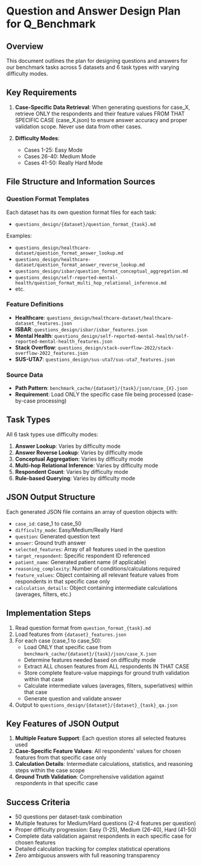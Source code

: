 # Question and Answer Design Plan for Q_Benchmark

## Overview

This document outlines the plan for designing questions and answers for our benchmark tasks across 5 datasets and 6 task types with varying difficulty modes.

## Key Requirements

1. **Case-Specific Data Retrieval**: When generating questions for case_X, retrieve ONLY the respondents and their feature values FROM THAT SPECIFIC CASE (case_X.json) to ensure answer accuracy and proper validation scope. Never use data from other cases.

2. **Difficulty Modes**: 
   - Cases 1-25: Easy Mode 
   - Cases 26-40: Medium Mode
   - Cases 41-50: Really Hard Mode

## File Structure and Information Sources

### Question Format Templates
Each dataset has its own question format files for each task:
- `questions_design/{dataset}/question_format_{task}.md`

Examples:
- `questions_design/healthcare-dataset/question_format_answer_lookup.md`
- `questions_design/healthcare-dataset/question_format_answer_reverse_lookup.md`
- `questions_design/isbar/question_format_conceptual_aggregation.md`
- `questions_design/self-reported-mental-health/question_format_multi_hop_relational_inference.md`
- etc.

### Feature Definitions
- **Healthcare**: `questions_design/healthcare-dataset/healthcare-dataset_features.json`
- **ISBAR**: `questions_design/isbar/isbar_features.json`
- **Mental Health**: `questions_design/self-reported-mental-health/self-reported-mental-health_features.json`
- **Stack Overflow**: `questions_design/stack-overflow-2022/stack-overflow-2022_features.json`
- **SUS-UTA7**: `questions_design/sus-uta7/sus-uta7_features.json`

### Source Data
- **Path Pattern**: `benchmark_cache/{dataset}/{task}/json/case_{X}.json`
- **Requirement**: Load ONLY the specific case file being processed (case-by-case processing)

## Task Types

All 6 task types use difficulty modes:

1. **Answer Lookup**: Varies by difficulty mode
2. **Answer Reverse Lookup**: Varies by difficulty mode
3. **Conceptual Aggregation**: Varies by difficulty mode
4. **Multi-hop Relational Inference**: Varies by difficulty mode
5. **Respondent Count**: Varies by difficulty mode
6. **Rule-based Querying**: Varies by difficulty mode

## JSON Output Structure

Each generated JSON file contains an array of question objects with:
- `case_id`: case_1 to case_50
- `difficulty_mode`: Easy/Medium/Really Hard
- `question`: Generated question text
- `answer`: Ground truth answer
- `selected_features`: Array of all features used in the question
- `target_respondent`: Specific respondent ID referenced
- `patient_name`: Generated patient name (if applicable)
- `reasoning_complexity`: Number of conditions/calculations required
- `feature_values`: Object containing all relevant feature values from respondents in that specific case only
- `calculation_details`: Object containing intermediate calculations (averages, filters, etc.)

## Implementation Steps

1. Read question format from `question_format_{task}.md`
2. Load features from `{dataset}_features.json`
3. For each case (case_1 to case_50):
   - Load ONLY that specific case from `benchmark_cache/{dataset}/{task}/json/case_X.json`
   - Determine features needed based on difficulty mode
   - Extract ALL chosen features from ALL respondents IN THAT CASE
   - Store complete feature-value mappings for ground truth validation within that case
   - Calculate intermediate values (averages, filters, superlatives) within that case
   - Generate question and validate answer
5. Output to `questions_design/{dataset}/{dataset}_{task}_qa.json`

## Key Features of JSON Output

1. **Multiple Feature Support**: Each question stores all selected features used
2. **Case-Specific Feature Values**: All respondents' values for chosen features from that specific case only  
3. **Calculation Details**: Intermediate calculations, statistics, and reasoning steps within the case scope
4. **Ground Truth Validation**: Comprehensive validation against respondents in that specific case

## Success Criteria

- 50 questions per dataset-task combination
- Multiple features for Medium/Hard questions (2-4 features per question)
- Proper difficulty progression: Easy (1-25), Medium (26-40), Hard (41-50) 
- Complete data validation against respondents in each specific case for chosen features
- Detailed calculation tracking for complex statistical operations
- Zero ambiguous answers with full reasoning transparency